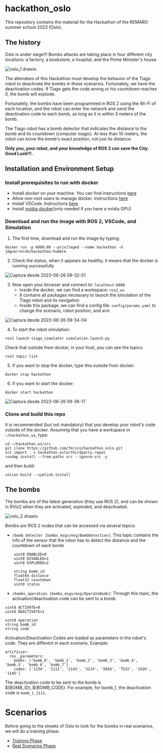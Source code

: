 # hackathon_oslo

This repository contains the material for the Hackathon of the REMARO summer school 2023 (Oslo).

## The history

Oslo is under siege!!! Bombs attacks are taking place in four different city locations: a factory, a bookstore, a hospital, and the Prime Minister's house.

![oslo_1 drawio](https://github.com/fmrico/hackathon_oslo/assets/3810011/bdbd00cc-b03e-428b-ad32-b60fc9aa7bd7)


The attendees of this Hackathon must develop the behavior of the Tiago robot to deactivate the bombs in these scenarios. Fortunately, we have the deactivation codes. If Tiago gets the code wrong or his countdown reaches 0, the bomb will explode.

Fortunately, the bombs have been programmed in ROS 2 using the Wi-Fi of each location, and the robot can enter the network and send the deactivation code to each bomb, as long as it is within 3 meters of the bomb.

The Tiago robot has a bomb detector that indicates the distance to the bomb and its countdown (computer magic). At less than 10 meters, the robot can know the bomb's exact position, not just its distance.

**Only you, your robot, and your knowledge of ROS 2 can save the City. Good Luck!!!.**

## Installation and Environment Setup

### Install prerequisites to run with docker

- Install docker on your machine. You can find instructions [here](https://docs.docker.com/engine/install/ubuntu/)
- Allow non-root users to manage docker. Instructions [here](https://docs.docker.com/engine/install/linux-postinstall/#manage-docker-as-a-non-root-user)
- Install VSCode. Instructions [here](https://code.visualstudio.com/download)
- Install [nvidia-docker](https://docs.nvidia.com/datacenter/cloud-native/container-toolkit/install-guide.html#docker)(only needed if you have a nvidia GPU)


### Download and run the image with ROS 2, VSCode, and Simulation

1. The first time, download and run the image by typing:

`docker run -p 6080:80 --privileged --name hackathon -d jmguerreroh/hackathon:humble`

2. Check the status, when it appears as healthy, it means that the docker is running successfully

![Captura desde 2023-06-26 09-32-51](https://github.com/fmrico/hackathon_oslo/assets/3810011/0452aa6b-e0f1-4f56-b08c-6c26e979f849)

3. Now open your browser and connect to: `localhost:6080`
    * Inside the docker, we can find a workspace: `ros2_ws`
    * It contains all packages necessary to launch the simulation of the Tiago robot and its navigation
    *  Inside this package, we can find a config file: `config/params.yaml` to change the scenario, robot position, and arm

![Captura desde 2023-06-26 09-34-04](https://github.com/fmrico/hackathon_oslo/assets/3810011/135bef95-c2d7-4a6c-83cf-8aa5bc381d05)

4. To start the robot simulation:

```
ros2 launch tiago_simulator simulation.launch.py
```

Check that outside from docker, in your host, you can see the topics:

```
ros2 topic list
``` 

5. If you want to stop the docker, type this outside from docker:
```
docker stop hackathon
```
6. If you want to start the docker:
```
docker start hackathon
```

![Captura desde 2023-06-26 09-36-17](https://github.com/fmrico/hackathon_oslo/assets/3810011/e6621a8d-7d72-401c-8708-524282d5e0f4)

### Clone and build this repo

It is recommended (but not mandatory) that you develop your robot's code outside of the docker. Assuming that you have a workspace in `~/hackathon_ws`, type:

```
cd ~/hackathon_ws/src
git clone https://github.com/fmrico/hackathon_oslo.git
vcs import . < hackathon_oslo/thirdparty.repos
rosdep install --from-paths src --ignore-src -y
```

and then build:

```
colcon build --symlink-install
```

## The bombs

The bombs are of the latest generation (they use ROS 2), and can be shown in RViz2 when they are activated, exploded, and deactivated.

![oslo_2 drawio](https://github.com/fmrico/hackathon_oslo/assets/3810011/5ca8a13e-2066-4532-8477-24f3e7937944)

Bombs are ROS 2 nodes that can be accessed via several topics:
* `/bomb_detector [bombs_msgs/msg/BombDetection]`: This topic contains the info of the sensor that the robot has to detect the distance and the countdown of each bomb
```
    uint8 ENABLED=0
    uint8 DISABLED=1
    uint8 EXPLODED=2

    string bomb_id
    float64 distance
    float32 countdown
    uint8 status
```
* `/bombs_operation [bombs_msgs/msg/OperateBomb]`: Through this topic, the activation/deactivation code can be sent to a bomb.
```
uint8 ACTIVATE=0
uint8 DEACTIVATE=1

uint8 operation
string bomb_id
string code
```

Activation/Deactivation Codes are loaded as parameters in the robot's code. They are different in each scenario. Example:

```
artificier:
  ros__parameters:
    bombs: ['bomb_0', 'bomb_1', 'bomb_2', 'bomb_3', 'bomb_4', 'bomb_5', 'bomb_6', 'bomb_7']
    codes: ['1234', '1111', '2143', '3214', '5656', '7532', '1926', '1145']
```

The deactivation code to be sent to the bomb is ${BOMB_ID}_${BOMB_CODE}. For example, for bomb_1, the deactivation code is `bomb_1_1111`.

# Scenarios

Before going to the streets of Oslo to look for the bombs in real scenarios, we will do a training phase.

* [Training Phase](https://github.com/fmrico/hackathon_oslo/blob/main/scenario_train/Readme.md)
* [Real Scenarios Phase](https://github.com/fmrico/hackathon_maps/blob/main/scenario_train/Readme.md)

